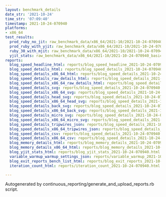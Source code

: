 ```yaml
---
layout: benchmark_details
date_str: '2021-10-24'
time_str: '07:09:40'
timestamp: 2021-10-24-070940
platforms:
- x86_64
test_results:
  prod_ruby_no_jit: raw_benchmark_data/x86_64/2021-10/2021-10-24-070940_basic_benchmark_prod_ruby_no_jit.json
  prod_ruby_with_yjit: raw_benchmark_data/x86_64/2021-10/2021-10-24-070940_basic_benchmark_prod_ruby_with_yjit.json
  ruby_30_with_mjit: raw_benchmark_data/x86_64/2021-10/2021-10-24-070940_basic_benchmark_ruby_30_with_mjit.json
  yjit_stats: raw_benchmark_data/x86_64/2021-10/2021-10-24-070940_basic_benchmark_yjit_stats.json
reports:
  blog_speed_headline_html: reports/blog_speed_headline_2021-10-24-070940.html
  blog_speed_details_html: reports/blog_speed_details_2021-10-24-070940.html
  blog_speed_details_x86_64_html: reports/blog_speed_details_2021-10-24-070940.x86_64.html
  blog_speed_details_raw_details_html: reports/blog_speed_details_2021-10-24-070940.raw_details.html
  blog_speed_details_x86_64_raw_details_html: reports/blog_speed_details_2021-10-24-070940.x86_64.raw_details.html
  blog_speed_details_svg: reports/blog_speed_details_2021-10-24-070940.svg
  blog_speed_details_x86_64_svg: reports/blog_speed_details_2021-10-24-070940.x86_64.svg
  blog_speed_details_head_svg: reports/blog_speed_details_2021-10-24-070940.head.svg
  blog_speed_details_x86_64_head_svg: reports/blog_speed_details_2021-10-24-070940.x86_64.head.svg
  blog_speed_details_back_svg: reports/blog_speed_details_2021-10-24-070940.back.svg
  blog_speed_details_x86_64_back_svg: reports/blog_speed_details_2021-10-24-070940.x86_64.back.svg
  blog_speed_details_micro_svg: reports/blog_speed_details_2021-10-24-070940.micro.svg
  blog_speed_details_x86_64_micro_svg: reports/blog_speed_details_2021-10-24-070940.x86_64.micro.svg
  blog_speed_details_tripwires_json: reports/blog_speed_details_2021-10-24-070940.tripwires.json
  blog_speed_details_x86_64_tripwires_json: reports/blog_speed_details_2021-10-24-070940.x86_64.tripwires.json
  blog_speed_details_csv: reports/blog_speed_details_2021-10-24-070940.csv
  blog_speed_details_x86_64_csv: reports/blog_speed_details_2021-10-24-070940.x86_64.csv
  blog_memory_details_html: reports/blog_memory_details_2021-10-24-070940.html
  blog_memory_details_x86_64_html: reports/blog_memory_details_2021-10-24-070940.x86_64.html
  blog_yjit_stats_html: reports/blog_yjit_stats_2021-10-24-070940.html
  variable_warmup_warmup_settings_json: reports/variable_warmup_2021-10-24-070940.warmup_settings.json
  blog_exit_reports_bench_list_html: reports/blog_exit_reports_2021-10-24-070940.bench_list.html
  iteration_count_html: reports/iteration_count_2021-10-24-070940.html

---
```

Autogenerated by continuous_reporting/generate_and_upload_reports.rb script.
